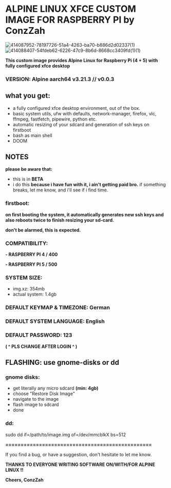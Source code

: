 # ALPINE LINUX XFCE CUSTOM IMAGE FOR RASPBERRY PI by ConzZah

![414087952-78197726-51a4-4263-ba70-b886d2d02337(1)](https://github.com/user-attachments/assets/c4e559a2-916e-4260-a663-f49fc03d3ff9)
![414088407-54fdeb62-6226-47c9-8b6d-8668cc3409fd(1)(1)](https://github.com/user-attachments/assets/2fa70502-21da-45c2-9db3-b45a7e0e4944)

**This custom image provides Alpine Linux for Raspberry Pi (4 + 5) with fully configured xfce desktop**

### VERSION: Alpine aarch64 v3.21.3 // v0.0.3

## what you get:

- a fully configured xfce desktop environment, out of the box.
- basic system utils, ufw with defaults, network-manager, firefox, vlc, ffmpeg, fastfetch, pipewire, python etc.
- automatic resizing of your sdcard and generation of ssh keys on firstboot
- bash as main shell
- DOOM


## NOTES

**please be aware that:**

- this is in **BETA**
- i do this **because i have fun with it, i ain't getting paid bro.** if something breaks, let me know, and i'll see if i find time.


### firstboot:
**on first booting the system, it automatically generates new ssh keys and also reboots twice to finish resizing your sd-card.**

**don't be alarmed, this is expected.**


### COMPATIBILITY:

**- RASPBERRY PI 4 / 400**

**- RASPBERRY PI 5 / 500**


### SYSTEM SIZE:

- img.xz: 354mb
- actual system: 1.4gb


### DEFAULT KEYMAP & TIMEZONE: German

### DEFAULT SYSTEM LANGUAGE: English

### DEFAULT PASSWORD: 123
**( ^ PLS CHANGE AFTER LOGIN ^ )**


## FLASHING: use gnome-disks or dd

### gnome disks:
- get literally any micro sdcard **(min: 4gb)**
- choose "Restore Disk Image"
- navigate to the image
- flash image to sdcard
- done

### dd:

sudo dd if=/path/to/image.img of=/dev/mmcblkX bs=512

**================================================**

If you find a bug, or have a suggestion, don't hesitate to let me know.

**THANKS TO EVERYONE WRITING SOFTWARE ON/WITH/FOR ALPINE LINUX !!**


**Cheers, ConzZah**
